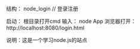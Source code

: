 ﻿ 
结构：
node_login	// 登录注册

启动：
      根目录打开cmd
      输入： node App
      浏览器打开：http://localhost:8080/login.html

说明：这是一个学习node.js的站点
